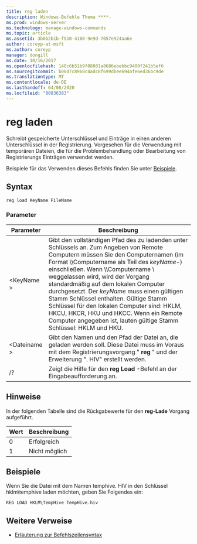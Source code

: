 ```yaml
---
title: reg laden
description: Windows-Befehle Thema ****-
ms.prod: windows-server
ms.technology: manage-windows-commands
ms.topic: article
ms.assetid: 3b0b2b1b-f510-4108-9e9d-7057e924aa6e
author: coreyp-at-msft
ms.author: coreyp
manager: dongill
ms.date: 10/16/2017
ms.openlocfilehash: 140c6b51b9f88081a8686ebebbc9400f241b5ef6
ms.sourcegitcommit: b00d7c8968c4adc8f699dbee694afe6ed36bc9de
ms.translationtype: MT
ms.contentlocale: de-DE
ms.lasthandoff: 04/08/2020
ms.locfileid: "80836383"
---
```

# <a name="reg-load"></a>reg laden



Schreibt gespeicherte Unterschlüssel und Einträge in einen anderen Unterschlüssel in der Registrierung. Vorgesehen für die Verwendung mit temporären Dateien, die für die Problembehandlung oder Bearbeitung von Registrierungs Einträgen verwendet werden.

Beispiele für das Verwenden dieses Befehls finden Sie unter [Beispiele](#BKMK_examples).

## <a name="syntax"></a>Syntax

```
reg load KeyName FileName
```

### <a name="parameters"></a>Parameter

|Parameter|Beschreibung|
|---------|-----------|
|\<KeyName >|Gibt den vollständigen Pfad des zu ladenden unter Schlüssels an. Zum Angeben von Remote Computern müssen Sie den Computernamen (im Format \\\\Computername als Teil des *keyName*-\) einschließen. Wenn \\\\Computername \ weggelassen wird, wird der Vorgang standardmäßig auf dem lokalen Computer durchgesetzt. Der *keyName* muss einen gültigen Stamm Schlüssel enthalten. Gültige Stamm Schlüssel für den lokalen Computer sind: HKLM, HKCU, HKCR, HKU und HKCC. Wenn ein Remote Computer angegeben ist, lauten gültige Stamm Schlüssel: HKLM und HKU.|
|\<Dateiname >|Gibt den Namen und den Pfad der Datei an, die geladen werden soll. Diese Datei muss im Voraus mit dem Registrierungsvorgang " **reg** " und der Erweiterung ". HIV" erstellt werden.|
|/?|Zeigt die Hilfe für den **reg Load** -Befehl an der Eingabeaufforderung an.|

## <a name="remarks"></a>Hinweise

In der folgenden Tabelle sind die Rückgabewerte für den **reg-Lade** Vorgang aufgeführt.

|Wert|Beschreibung|
|-----|-----------|
|0|Erfolgreich|
|1|Nicht möglich|

## <a name="examples"></a><a name=BKMK_examples></a>Beispiele

Wenn Sie die Datei mit dem Namen temphive. HIV in den Schlüssel hklm\temphive laden möchten, geben Sie Folgendes ein:
```
REG LOAD HKLM\TempHive TempHive.hiv
```

## <a name="additional-references"></a>Weitere Verweise

- [Erläuterung zur Befehlszeilensyntax](command-line-syntax-key.md)